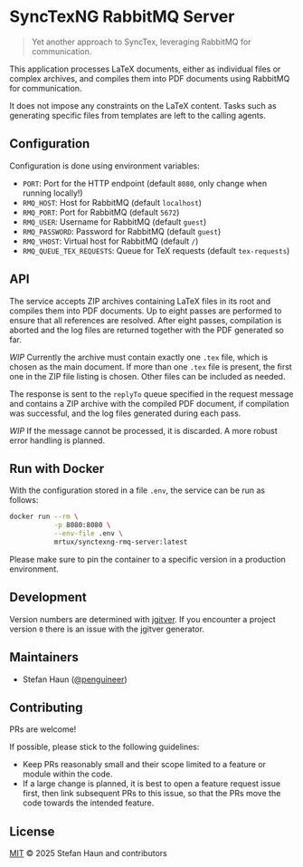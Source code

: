 # SyncTexNG RabbitMQ Server

> Yet another approach to SyncTex, leveraging RabbitMQ for communication.

This application processes LaTeX documents, either as individual files or complex archives, and compiles them into PDF
documents using RabbitMQ for communication.

It does not impose any constraints on the LaTeX content. Tasks such as generating specific files from templates are
left to the calling agents.

## Configuration

Configuration is done using environment variables:

* `PORT`: Port for the HTTP endpoint (default `8080`, only change when running locally!)
* `RMQ_HOST`: Host for RabbitMQ (default `localhost`)
* `RMQ_PORT`: Port for RabbitMQ (default `5672`)
* `RMQ_USER`: Username for RabbitMQ (default `guest`)
* `RMQ_PASSWORD`: Password for RabbitMQ (default `guest`)
* `RMQ_VHOST`: Virtual host for RabbitMQ (default `/`)
* `RMQ_QUEUE_TEX_REQUESTS`: Queue for TeX requests (default `tex-requests`)

## API

The service accepts ZIP archives containing LaTeX files in its root and compiles them into PDF documents. Up to eight
passes are performed to ensure that all references are resolved. After eight passes, compilation is aborted and the log
files are returned together with the PDF generated so far.

*WIP* Currently the archive must contain exactly one `.tex` file, which is chosen as the main document.
If more than one `.tex` file is present, the first one in the ZIP file listing is chosen.
Other files can be included as needed.

The response is sent to the `replyTo` queue specified in the request message and contains a ZIP archive with the
compiled PDF document, if compilation was successful, and the log files generated during each pass.

*WIP* If the message cannot be processed, it is discarded. A more robust error handling is planned.

## Run with Docker

With the configuration stored in a file `.env`, the service can be run as follows:

```bash
docker run --rm \
           -p 8080:8080 \
           --env-file .env \
           mrtux/synctexng-rmq-server:latest
```

Please make sure to pin the container to a specific version in a production environment.

## Development

Version numbers are determined with [jgitver](https://jgitver.github.io/).
If you encounter a project version `0` there is an issue with the jgitver generator.

## Maintainers

* Stefan Haun ([@penguineer](https://github.com/penguineer))

## Contributing

PRs are welcome!

If possible, please stick to the following guidelines:

* Keep PRs reasonably small and their scope limited to a feature or module within the code.
* If a large change is planned, it is best to open a feature request issue first, then link subsequent PRs to this
  issue, so that the PRs move the code towards the intended feature.

## License

[MIT](LICENSE.txt) © 2025 Stefan Haun and contributors

